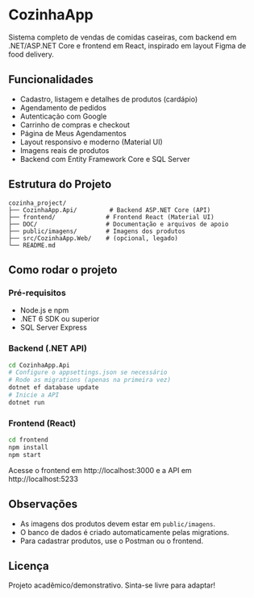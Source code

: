 # CozinhaApp

Sistema completo de vendas de comidas caseiras, com backend em .NET/ASP.NET Core e frontend em React, inspirado em layout Figma de food delivery.

## Funcionalidades
- Cadastro, listagem e detalhes de produtos (cardápio)
- Agendamento de pedidos
- Autenticação com Google
- Carrinho de compras e checkout
- Página de Meus Agendamentos
- Layout responsivo e moderno (Material UI)
- Imagens reais de produtos
- Backend com Entity Framework Core e SQL Server

## Estrutura do Projeto
```
cozinha_project/
├── CozinhaApp.Api/         # Backend ASP.NET Core (API)
├── frontend/              # Frontend React (Material UI)
├── DOC/                   # Documentação e arquivos de apoio
├── public/imagens/        # Imagens dos produtos
├── src/CozinhaApp.Web/    # (opcional, legado)
└── README.md
```

## Como rodar o projeto

### Pré-requisitos
- Node.js e npm
- .NET 6 SDK ou superior
- SQL Server Express

### Backend (.NET API)
```sh
cd CozinhaApp.Api
# Configure o appsettings.json se necessário
# Rode as migrations (apenas na primeira vez)
dotnet ef database update
# Inicie a API
dotnet run
```

### Frontend (React)
```sh
cd frontend
npm install
npm start
```

Acesse o frontend em http://localhost:3000 e a API em http://localhost:5233

## Observações
- As imagens dos produtos devem estar em `public/imagens`.
- O banco de dados é criado automaticamente pelas migrations.
- Para cadastrar produtos, use o Postman ou o frontend.

## Licença
Projeto acadêmico/demonstrativo. Sinta-se livre para adaptar!
